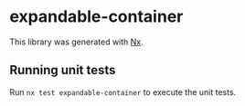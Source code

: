 # expandable-container

This library was generated with [Nx](https://nx.dev).

## Running unit tests

Run `nx test expandable-container` to execute the unit tests.
